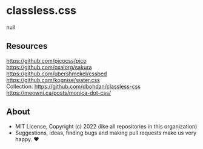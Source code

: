 # classless.css
null

## Resources

https://github.com/picocss/pico  
https://github.com/oxalorg/sakura  
https://github.com/ubershmekel/cssbed  
https://github.com/kognise/water.css  
Collection: https://github.com/dbohdan/classless-css  
https://meowni.ca/posts/monica-dot-css/

## About

- MIT License, Copyright (c) 2022 <u2> (like all repositories in this organization) <br>
- Suggestions, ideas, finding bugs and making pull requests make us very happy. ♥

